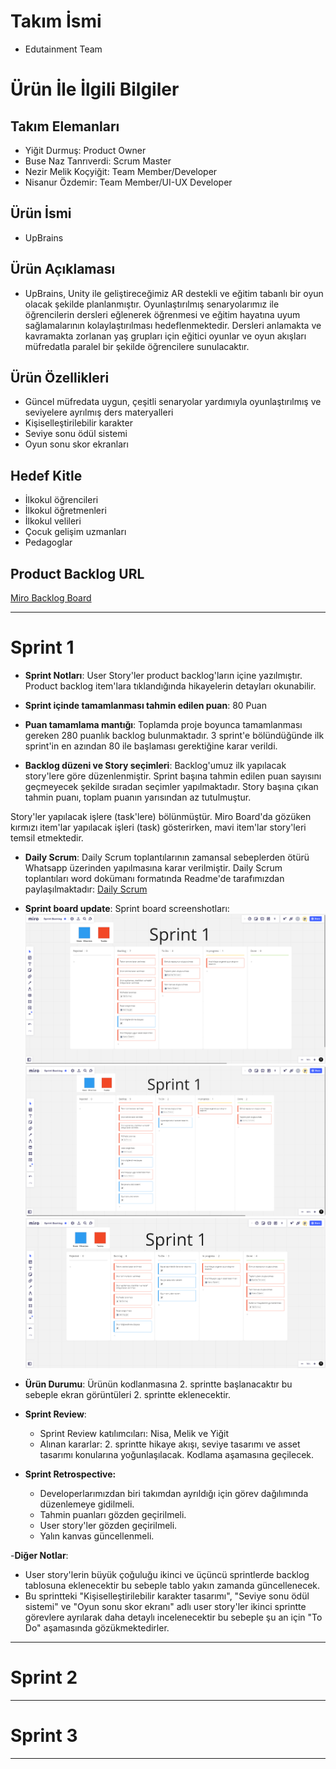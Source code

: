 # **Takım İsmi**

- Edutainment Team

# Ürün İle İlgili Bilgiler

## Takım Elemanları

- Yiğit Durmuş: Product Owner
- Buse Naz Tanrıverdi: Scrum Master
- Nezir Melik Koçyiğit: Team Member/Developer
- Nisanur Özdemir: Team Member/UI-UX Developer

## Ürün İsmi

- UpBrains

## Ürün Açıklaması

- UpBrains, Unity ile geliştireceğimiz AR destekli ve eğitim tabanlı bir oyun olacak şekilde planlanmıştır. Oyunlaştırılmış senaryolarımız ile öğrencilerin dersleri eğlenerek öğrenmesi ve eğitim hayatına uyum sağlamalarının kolaylaştırılması hedeflenmektedir. Dersleri anlamakta ve kavramakta zorlanan yaş grupları için eğitici oyunlar ve oyun akışları müfredatla paralel bir şekilde öğrencilere sunulacaktır.

## Ürün Özellikleri

- Güncel müfredata uygun, çeşitli senaryolar yardımıyla oyunlaştırılmış ve seviyelere ayrılmış ders materyalleri
- Kişiselleştirilebilir karakter
- Seviye sonu ödül sistemi
- Oyun sonu skor ekranları

## Hedef Kitle

- İlkokul öğrencileri
- İlkokul öğretmenleri
- İlkokul velileri
- Çocuk gelişim uzmanları
- Pedagoglar

## Product Backlog URL

[Miro Backlog Board](https://miro.com/app/board/uXjVO2yi-ac=/)

---

# Sprint 1

- **Sprint Notları**: User Story'ler product backlog'ların içine yazılmıştır. Product backlog item'lara tıklandığında hikayelerin detayları okunabilir.

- **Sprint içinde tamamlanması tahmin edilen puan**: 80 Puan

- **Puan tamamlama mantığı**: Toplamda proje boyunca tamamlanması gereken 280 puanlık backlog bulunmaktadır. 3 sprint'e bölündüğünde ilk sprint'in en azından 80 ile başlaması gerektiğine karar verildi.

- **Backlog düzeni ve Story seçimleri**: Backlog'umuz ilk yapılacak story'lere göre düzenlenmiştir. Sprint başına tahmin edilen puan sayısını geçmeyecek şekilde sıradan seçimler yapılmaktadır. Story başına çıkan tahmin puanı, toplam puanın yarısından az tutulmuştur. 

Story'ler yapılacak işlere (task'lere) bölünmüştür. Miro Board'da gözüken kırmızı item'lar yapılacak işleri (task) gösterirken, mavi item'lar story'leri temsil etmektedir.

- **Daily Scrum**: Daily Scrum toplantılarının zamansal sebeplerden ötürü Whatsapp üzerinden yapılmasına karar verilmiştir. Daily Scrum toplantıları word dokümanı formatında Readme'de tarafımızdan paylaşılmaktadır:
[Daily Scrum](https://github.com/yigitdurmus/Bootcamp/blob/master/ProjectManagement/Daily%20Scrum.docx?raw=true)

- **Sprint board update**: Sprint board screenshotları: 
![Backlog 1](https://github.com/yigitdurmus/Bootcamp/blob/master/ProjectManagement/Ek%20Belgeler/Sprint%20Backlog/s1backlog1.png) 
![Backlog 2](https://github.com/yigitdurmus/Bootcamp/blob/master/ProjectManagement/Ek%20Belgeler/Sprint%20Backlog/s1backlog2.png) 
![Backlog 3](https://github.com/yigitdurmus/Bootcamp/blob/master/ProjectManagement/Ek%20Belgeler/Sprint%20Backlog/s1backlog3.png)

- **Ürün Durumu**: Ürünün kodlanmasına 2. sprintte başlanacaktır bu sebeple ekran görüntüleri 2. sprintte eklenecektir.

- **Sprint Review**:
  - Sprint Review katılımcıları: Nisa, Melik ve Yiğit
  - Alınan kararlar: 2. sprintte hikaye akışı, seviye tasarımı ve asset tasarımı konularına yoğunlaşılacak. Kodlama aşamasına geçilecek.

- **Sprint Retrospective:**
  - Developerlarımızdan biri takımdan ayrıldığı için görev dağılımında düzenlemeye gidilmeli.
  - Tahmin puanları gözden geçirilmeli.
  - User story'ler gözden geçirilmeli.
  - Yalın kanvas güncellenmeli.

-**Diğer Notlar**:
  - User story'lerin büyük çoğuluğu ikinci ve üçüncü sprintlerde backlog tablosuna eklenecektir bu sebeple tablo yakın zamanda güncellenecek.
  - Bu sprintteki "Kişiselleştirilebilir karakter tasarımı", "Seviye sonu ödül sistemi" ve "Oyun sonu skor ekranı" adlı user story'ler ikinci sprintte görevlere ayrılarak daha detaylı incelenecektir bu sebeple şu an için "To Do" aşamasında gözükmektedirler.

---

# Sprint 2


---

# Sprint 3

---
